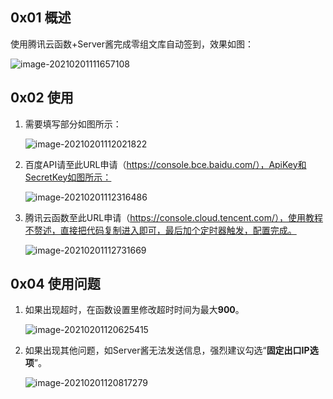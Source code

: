 ## 0x01 概述



使用腾讯云函数+Server酱完成零组文库自动签到，效果如图：

![image-20210201111657108](https://typora-mine.oss-cn-beijing.aliyuncs.com/typora/image-20210201111657108.png)



## 0x02 使用

1. 需要填写部分如图所示：

   ![image-20210201112021822](https://typora-mine.oss-cn-beijing.aliyuncs.com/typora/image-20210201112021822.png)



2. 百度API请至此URL申请（https://console.bce.baidu.com/），ApiKey和SecretKey如图所示：

   ![image-20210201112316486](https://typora-mine.oss-cn-beijing.aliyuncs.com/typora/image-20210201112316486.png)



3. 腾讯云函数至此URL申请（https://console.cloud.tencent.com/），使用教程不赘述，直接把代码复制进入即可，最后加个定时器触发，配置完成。

   ![image-20210201112731669](https://typora-mine.oss-cn-beijing.aliyuncs.com/typora/image-20210201112731669.png)



## 0x04 使用问题

1. 如果出现超时，在函数设置里修改超时时间为最大**900**。

   ![image-20210201120625415](https://typora-mine.oss-cn-beijing.aliyuncs.com/typora/image-20210201120625415.png)

   

2. 如果出现其他问题，如Server酱无法发送信息，强烈建议勾选“**固定出口IP选项**”。

   ![image-20210201120817279](https://typora-mine.oss-cn-beijing.aliyuncs.com/typora/image-20210201120817279.png)